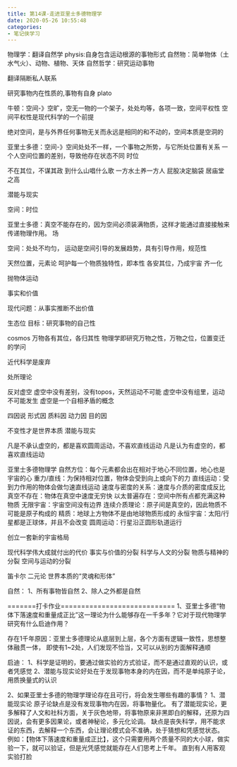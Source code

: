 ```yaml
---
title: 第14课-走进亚里士多德物理学
date: 2020-05-26 10:55:48
categories:
- 笔记侠学习
---
```

物理学：翻译自然学
physis:自身包含运动根源的事物形式
自然物：简单物体（土水气火）、动物、植物、天体
自然哲学：研究运动事物

翻译隔断私人联系

研究事物内在性质的,事物有自身
plato

牛顿：空间-》空旷，空无一物的一个架子，处处均等，各项一致，空间平权性
空间平权性是现代科学的一个前提

绝对空间，是与外界任何事物无关而永远是相同的和不动的，空间本质是空洞的

亚里士多德：空间-》空间处处不一样，一个事物之所势，与它所处位置有关系
一个人空间位置的差别，导致他存在状态不同
时位

不在其位，不谋其政
到什么山唱什么歌
一方水土养一方人
屁股决定脑袋
居庙堂之高


潜能与现实

空间：时位

亚里士多德：真空不能存在的，因为空间必须装满物质，这样才能通过直接接触来传递物理作用。
场

空间：处处不均匀，
运动是空间引导的发展趋势，具有引导作用，规范性

天然位置，元素论
呵护每一个物质独特性，即本性
各安其位，乃成宇宙
齐一化

抛物体运动

事实和价值

现代问题：从事实推断不出价值

生态位
目标：研究事物的自己性

cosmos
万物各有其位，各归其性
物理学即研究万物之性，万物之位，位置变迁的学问

近代科学是废弃

处所理论

反对虚空
虚空中没有差别，没有topos，天然运动不可能
虚空中没有组里，运动不可能发生
虚空是一个自相矛盾的概念

四因说
形式因
质料因
动力因
目的因

不变性才是世界本质
潜能与现实

凡是不承认虚空的，都是喜欢圆周运动，不喜欢直线运动
凡是认为有虚空的，都喜欢直线运动

亚里士多德物理学
自然方位：每个元素都会出在相对于地心不同位置，地心也是宇宙的心
重力/直线：为保持相对位置，物体会受到向上或向下的力
直线运动：受到力作用的物体会做匀速直线运动
速度与密度的关系：速度与介质的密度成反比
真空不存在：物体在真空中速度无穷快
以太普遍存在：空间中所有点都充满这种物质
无限宇宙：宇宙空间没有边界
连续介质理论：原子间是真空的，因此物质不可能是原子构成的
精质：地球上方物体不是由地球物质形成的
永恒宇宙：太阳/行星都是正球体，并且不会改变
圆周运动：行星沿正圆形轨道运行

创立一套新的宇宙格局

现代科学伟大成就付出的代价
事实与价值的分裂
科学与人文的分裂
物质与精神的分裂
空间与运动的分裂

笛卡尔 二元论
世界本质的“灵魂和形体”

自然：
1、所有事物皆自然 
2、除人之外都是自然

=======打卡作业============================
1、亚里士多德“物体下落速度和重量成正比”这一理论为什么能够存在一千多年？它对于现代物理学研究有什么启迪作用？

存在1千年原因：亚里士多德理论从底层到上层，各个方面有逻辑一致性，思想整体融贯一体，
即使有1~2处，人们发现不恰当，又可以从别的方面解释通顺

启迪：
1、科学是证明的，要通过做实验的方式验证，而不是通过直观的认识，或者凭感觉
2、潜能与现实论好处在于发现事物本身的内在因，而不是单纯原子论，用质换量式的认识

2、如果亚里士多德的物理学理论存在且可行，将会发生哪些有趣的事情？
1、潜能现实论
原子论缺点是没有发现事物内在因，将事物量化。
有了潜能现实论，更多解释了人文和社科方面，关于灰色地带，将事物原来非黑即白的解释，还原为四因说，会有更多因果论，或者神秘论，多元化论调。
缺点是丧失科学，用不能求证的东西，去解释一个东西，会让理论模式会不准确，处于猜想和凭感觉状态。
例如：【物体下落速度和重量成正比】，这个只需要用两个质量不同的大小球，做实验一下，就可以验证，但是光凭感觉就能存在人们思考上千年。
直到有人用客观实验打脸
